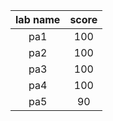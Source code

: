 | lab name | score |
|:--------:|:-----:|
| pa1      | 100   |
| pa2      | 100   |
| pa3      | 100   |
| pa4      | 100   |
| pa5      |  90   |
